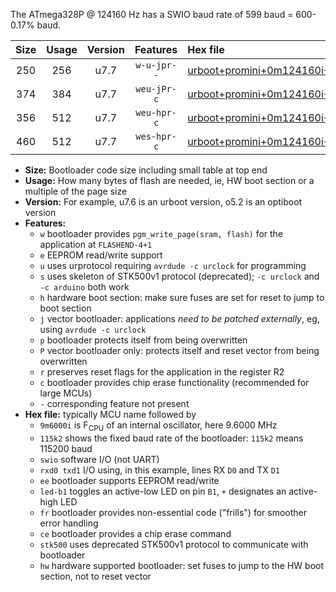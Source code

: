The ATmega328P @ 124160 Hz has a SWIO baud rate of 599 baud = 600-0.17% baud.

|Size|Usage|Version|Features|Hex file|
|:-:|:-:|:-:|:-:|:--|
|250|256|u7.7|`w-u-jpr--`|[urboot+promini+0m124160i++++0k6_swio_rxd0_txd1_led+b5.hex](https://raw.githubusercontent.com/stefanrueger/urboot.hex/main/boards/promini/internal_oscillator/fint+0m124160_Hz/br++++0k6_bps/urboot+promini+0m124160i++++0k6_swio_rxd0_txd1_led+b5.hex)|
|374|384|u7.7|`weu-jPr-c`|[urboot+promini+0m124160i++++0k6_swio_rxd0_txd1_ee_led+b5_fr_ce.hex](https://raw.githubusercontent.com/stefanrueger/urboot.hex/main/boards/promini/internal_oscillator/fint+0m124160_Hz/br++++0k6_bps/urboot+promini+0m124160i++++0k6_swio_rxd0_txd1_ee_led+b5_fr_ce.hex)|
|356|512|u7.7|`weu-hpr-c`|[urboot+promini+0m124160i++++0k6_swio_rxd0_txd1_ee_led+b5_fr_ce_hw.hex](https://raw.githubusercontent.com/stefanrueger/urboot.hex/main/boards/promini/internal_oscillator/fint+0m124160_Hz/br++++0k6_bps/urboot+promini+0m124160i++++0k6_swio_rxd0_txd1_ee_led+b5_fr_ce_hw.hex)|
|460|512|u7.7|`wes-hpr-c`|[urboot+promini+0m124160i++++0k6_swio_rxd0_txd1_ee_led+b5_fr_ce_stk500_hw.hex](https://raw.githubusercontent.com/stefanrueger/urboot.hex/main/boards/promini/internal_oscillator/fint+0m124160_Hz/br++++0k6_bps/urboot+promini+0m124160i++++0k6_swio_rxd0_txd1_ee_led+b5_fr_ce_stk500_hw.hex)|

- **Size:** Bootloader code size including small table at top end
- **Usage:** How many bytes of flash are needed, ie, HW boot section or a multiple of the page size
- **Version:** For example, u7.6 is an urboot version, o5.2 is an optiboot version
- **Features:**
  + `w` bootloader provides `pgm_write_page(sram, flash)` for the application at `FLASHEND-4+1`
  + `e` EEPROM read/write support
  + `u` uses urprotocol requiring `avrdude -c urclock` for programming
  + `s` uses skeleton of STK500v1 protocol (deprecated); `-c urclock` and `-c arduino` both work
  + `h` hardware boot section: make sure fuses are set for reset to jump to boot section
  + `j` vector bootloader: applications *need to be patched externally*, eg, using `avrdude -c urclock`
  + `p` bootloader protects itself from being overwritten
  + `P` vector bootloader only: protects itself and reset vector from being overwritten
  + `r` preserves reset flags for the application in the register R2
  + `c` bootloader provides chip erase functionality (recommended for large MCUs)
  + `-` corresponding feature not present
- **Hex file:** typically MCU name followed by
  + `9m6000i` is F<sub>CPU</sub> of an internal oscillator, here 9.6000 MHz
  + `115k2` shows the fixed baud rate of the bootloader: `115k2` means 115200 baud
  + `swio` software I/O (not UART)
  + `rxd0 txd1` I/O using, in this example, lines RX `D0` and TX `D1`
  + `ee` bootloader supports EEPROM read/write
  + `led-b1` toggles an active-low LED on pin `B1`, `+` designates an active-high LED
  + `fr` bootloader provides non-essential code ("frills") for smoother error handling
  + `ce` bootloader provides a chip erase command
  + `stk500` uses deprecated STK500v1 protocol to communicate with bootloader
  + `hw` hardware supported bootloader: set fuses to jump to the HW boot section, not to reset vector
